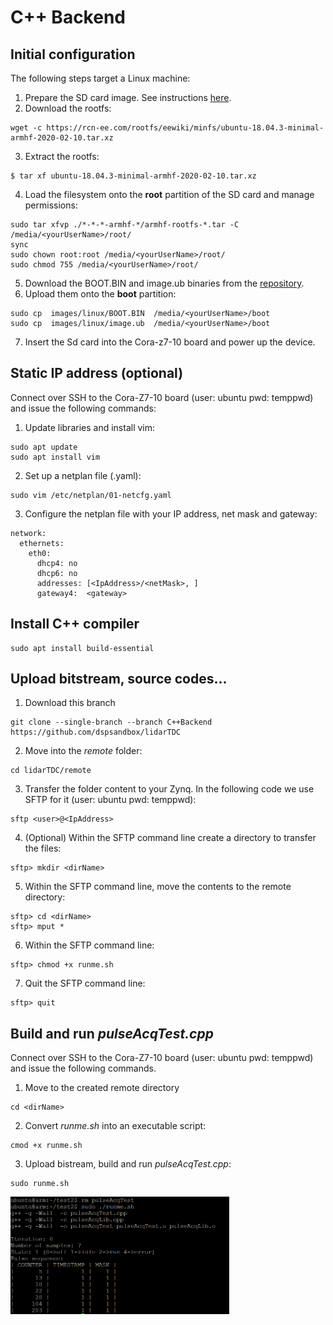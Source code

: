 # C++ Backend
## Initial configuration 
The following steps target a Linux machine: 

1. Prepare the SD card image. See instructions [here](https://xilinx-wiki.atlassian.net/wiki/spaces/A/pages/18842385/How+to+format+SD+card+for+SD+boot). 
2. Download the rootfs:
```
wget -c https://rcn-ee.com/rootfs/eewiki/minfs/ubuntu-18.04.3-minimal-armhf-2020-02-10.tar.xz 
```
3. Extract the rootfs:
```
$ tar xf ubuntu-18.04.3-minimal-armhf-2020-02-10.tar.xz 
```
4. Load the filesystem onto the **root** partition of the SD card and manage permissions:
```
sudo tar xfvp ./*-*-*-armhf-*/armhf-rootfs-*.tar -C /media/<yourUserName>/root/
sync
sudo chown root:root /media/<yourUserName>/root/
sudo chmod 755 /media/<yourUserName>/root/ 
```
5. Download the BOOT.BIN and image.ub binaries from the [repository](https://github.com/dspsandbox/ZynqUbuntu/tree/master/Cora-Z7-10/PetaLinux/images/linux).
6. Upload them onto the **boot** partition:
```
sudo cp  images/linux/BOOT.BIN  /media/<yourUserName>/boot
sudo cp  images/linux/image.ub  /media/<yourUserName>/boot 
```
7. Insert the Sd card into the Cora-z7-10 board and power up the device.

## Static IP address (optional)
Connect over SSH to the Cora-Z7-10 board (user: ubuntu pwd: temppwd) and issue the following commands:
1. Update libraries and install vim:
```
sudo apt update
sudo apt install vim
```
2. Set up a netplan file (.yaml):
```
sudo vim /etc/netplan/01-netcfg.yaml
```
3. Configure the netplan file with your IP address, net mask and gateway:
```
network:
  ethernets:
    eth0:
      dhcp4: no
      dhcp6: no
      addresses: [<IpAddress>/<netMask>, ]
      gateway4:  <gateway>
```
## Install C++ compiler 
```
sudo apt install build-essential
```

## Upload bitstream, source codes...
1. Download this branch
```
git clone --single-branch --branch C++Backend https://github.com/dspsandbox/lidarTDC
```
2. Move into the *remote* folder:
```
cd lidarTDC/remote
```
3. Transfer the folder content to your Zynq. In the following code we use SFTP for it (user: ubuntu pwd: temppwd):
```
sftp <user>@<IpAddress>
```
4. (Optional) Within the SFTP command line create a directory to transfer the files:
```
sftp> mkdir <dirName>
```
5. Within the SFTP command line, move the contents to the remote directory:
```
sftp> cd <dirName>
sftp> mput *
```
6. Within the SFTP command line: 
```
sftp> chmod +x runme.sh
```
7. Quit the SFTP command line:
```
sftp> quit
```

## Build and run *pulseAcqTest.cpp* 
Connect over SSH to the Cora-Z7-10 board (user: ubuntu pwd: temppwd) and issue the following commands.
1. Move to the created remote directory
```
cd <dirName>
```
2. Convert *runme.sh* into an executable script:
```
cmod +x runme.sh
```
3. Upload bistream, build and run *pulseAcqTest.cpp*:
```
sudo runme.sh
```
<img src="doc/pulseAcqTest.png" width="350">

